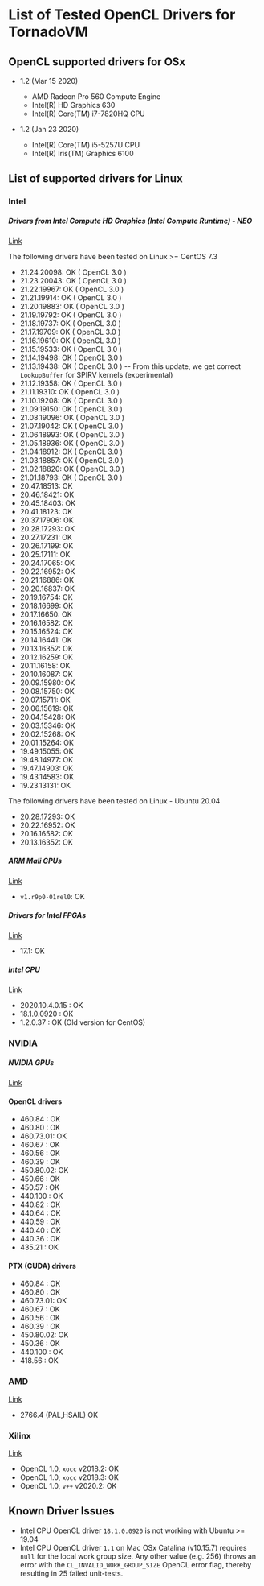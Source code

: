 # List of Tested OpenCL Drivers for TornadoVM

## OpenCL supported drivers for OSx

* 1.2 (Mar 15 2020)
  * AMD Radeon Pro 560 Compute Engine
  * Intel(R) HD Graphics 630
  * Intel(R) Core(TM) i7-7820HQ CPU

* 1.2 (Jan 23 2020)
   * Intel(R) Core(TM) i5-5257U CPU
   * Intel(R) Iris(TM) Graphics 6100

## List of supported drivers for Linux

### Intel

##### Drivers from Intel Compute HD Graphics (Intel Compute Runtime) - NEO

[Link](https://github.com/intel/compute-runtime/releases)

The following drivers have been tested on Linux >= CentOS 7.3

* 21.24.20098: OK  ( OpenCL 3.0 )  
* 21.23.20043: OK  ( OpenCL 3.0 ) 
* 21.22.19967: OK  ( OpenCL 3.0 )
* 21.21.19914: OK  ( OpenCL 3.0 )
* 21.20.19883: OK  ( OpenCL 3.0 )
* 21.19.19792: OK  ( OpenCL 3.0 )
* 21.18.19737: OK  ( OpenCL 3.0 )
* 21.17.19709: OK  ( OpenCL 3.0 )
* 21.16.19610: OK  ( OpenCL 3.0 )
* 21.15.19533: OK  ( OpenCL 3.0 )
* 21.14.19498: OK  ( OpenCL 3.0 )
* 21.13.19438: OK  ( OpenCL 3.0 )  -- From this update, we get correct `LookupBuffer` for SPIRV kernels (experimental)
* 21.12.19358: OK  ( OpenCL 3.0 )
* 21.11.19310: OK  ( OpenCL 3.0 )
* 21.10.19208: OK  ( OpenCL 3.0 )
* 21.09.19150: OK  ( OpenCL 3.0 )
* 21.08.19096: OK  ( OpenCL 3.0 )
* 21.07.19042: OK  ( OpenCL 3.0 )
* 21.06.18993: OK  ( OpenCL 3.0 )
* 21.05.18936: OK  ( OpenCL 3.0 )
* 21.04.18912: OK  ( OpenCL 3.0 )
* 21.03.18857: OK  ( OpenCL 3.0 )
* 21.02.18820: OK  ( OpenCL 3.0 )
* 21.01.18793: OK  ( OpenCL 3.0 )
* 20.47.18513: OK
* 20.46.18421: OK
* 20.45.18403: OK
* 20.41.18123: OK
* 20.37.17906: OK
* 20.28.17293: OK
* 20.27.17231: OK
* 20.26.17199: OK
* 20.25.17111: OK
* 20.24.17065: OK
* 20.22.16952: OK
* 20.21.16886: OK
* 20.20.16837: OK
* 20.19.16754: OK
* 20.18.16699: OK
* 20.17.16650: OK
* 20.16.16582: OK
* 20.15.16524: OK
* 20.14.16441: OK
* 20.13.16352: OK
* 20.12.16259: OK
* 20.11.16158: OK
* 20.10.16087: OK
* 20.09.15980: OK
* 20.08.15750: OK
* 20.07.15711: OK
* 20.06.15619: OK
* 20.04.15428: OK
* 20.03.15346: OK
* 20.02.15268: OK
* 20.01.15264: OK
* 19.49.15055: OK
* 19.48.14977: OK
* 19.47.14903: OK
* 19.43.14583: OK
* 19.23.13131: OK

The following drivers have been tested on Linux - Ubuntu 20.04

* 20.28.17293: OK
* 20.22.16952: OK
* 20.16.16582: OK
* 20.13.16352: OK

##### ARM Mali GPUs

[Link](https://developer.arm.com/tools-and-software/graphics-and-gaming/mali-drivers/bifrost-kernel)

* `v1.r9p0-01rel0`: OK

##### Drivers for Intel FPGAs

[Link](http://fpgasoftware.intel.com/17.1/?edition=lite)

* 17.1: OK

##### Intel CPU

[Link](https://software.intel.com/en-us/articles/opencl-drivers)

* 2020.10.4.0.15 : OK
* 18.1.0.0920    : OK 
* 1.2.0.37       : OK (Old version for CentOS)

### NVIDIA

##### NVIDIA GPUs

[Link](https://www.nvidia.com/Download/index.aspx?lang=en-us)

#### OpenCL drivers

* 460.84   : OK
* 460.80   : OK
* 460.73.01: OK
* 460.67   : OK
* 460.56   : OK
* 460.39   : OK
* 450.80.02: OK
* 450.66   : OK
* 450.57   : OK
* 440.100  : OK
* 440.82   : OK
* 440.64   : OK
* 440.59   : OK
* 440.40   : OK
* 440.36   : OK
* 435.21   : OK

#### PTX (CUDA) drivers

* 460.84   : OK
* 460.80   : OK
* 460.73.01: OK
* 460.67   : OK
* 460.56   : OK
* 460.39   : OK
* 450.80.02: OK
* 450.36   : OK
* 440.100  : OK
* 418.56   : OK

### AMD

[Link](https://www.amd.com/en/support)

* 2766.4 (PAL,HSAIL) OK

### Xilinx

[Link](https://www.xilinx.com/products/design-tools/software-zone/sdaccel.html)

* OpenCL 1.0, `xocc` v2018.2:  OK
* OpenCL 1.0, `xocc` v2018.3:  OK
* OpenCL 1.0, `v++`  v2020.2:  OK

## Known Driver Issues

* Intel CPU OpenCL driver `18.1.0.0920` is not working with Ubuntu >= 19.04
* Intel CPU OpenCL driver `1.1` on Mac OSx Catalina (v10.15.7) requires `null` for the local work group size. Any other value (e.g. 256) throws an error with the `CL_INVALID_WORK_GROUP_SIZE` OpenCL error flag, thereby resulting in 25 failed unit-tests.
